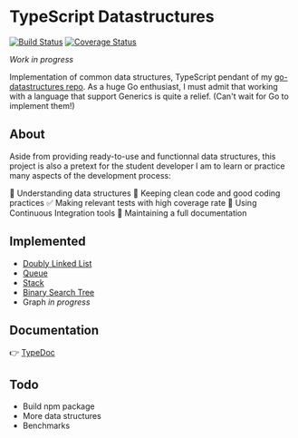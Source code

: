 # TypeScript Datastructures

[![Build Status](https://travis-ci.org/GregoryAlbouy/ts-datastructures.svg?branch=master)](https://travis-ci.org/GregoryAlbouy/ts-datastructures)
[![Coverage Status](https://coveralls.io/repos/github/GregoryAlbouy/ts-datastructures/badge.svg?branch=master)](https://coveralls.io/github/GregoryAlbouy/ts-datastructures?branch=master)

_Work in progress_

Implementation of common data structures, TypeScript pendant of my [go-datastructures repo](https://github.com/gregoryalbouy/go-datastructures).
As a huge Go enthusiast, I must admit that working with a language that support Generics is quite a relief. (Can't wait for Go to implement them!)

## About

Aside from providing ready-to-use and functionnal data structures, this project is also a pretext for the student developer I am to learn or practice many aspects of the development process:

:office: Understanding data structures
:vertical_traffic_light: Keeping clean code and good coding practices
:white_check_mark: Making relevant tests with high coverage rate
:arrows_counterclockwise: Using Continuous Integration tools
:blue_book: Maintaining a full documentation


## Implemented

* [Doubly Linked List](https://gregoryalbouy-ts-datastructures.netlify.app/classes/_list_doubly_linked_list_.doublylinkedlist.html)  
* [Queue](https://gregoryalbouy-ts-datastructures.netlify.app/classes/_queue_queue_.queue.html)  
* [Stack](https://gregoryalbouy-ts-datastructures.netlify.app/classes/_stack_stack_.stack.html)  
* [Binary Search Tree](https://gregoryalbouy-ts-datastructures.netlify.app/classes/_tree_binary_search_tree_.binarysearchtree.html)  
* Graph *in progress*  

## Documentation

:point_right: [TypeDoc](https://gregoryalbouy-ts-datastructures.netlify.app)

## Todo

* Build npm package
* More data structures
* Benchmarks